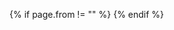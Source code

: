 {% if page.from != "" %}
<a style="display:none" href="https://www.google.com/maps/preview#!q={{ page.from | cgi_escape }}" target="_blank"><img id="speaker_map" src="{{ site.speaker_map_base_url | uri_escape }}0xE10079%7C{{ page.from | cgi_escape }}" /></a>
{% endif %}